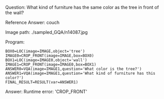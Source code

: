 Question: What kind of furniture has the same color as the tree in front of the wall?

Reference Answer: couch

Image path: ./sampled_GQA/n14087.jpg

Program:

```
BOX0=LOC(image=IMAGE,object='tree')
IMAGE0=CROP_FRONT(image=IMAGE,box=BOX0)
BOX1=LOC(image=IMAGE0,object='wall')
IMAGE1=CROP_FRONT(image=IMAGE0,box=BOX1)
ANSWER0=VQA(image=IMAGE1,question='What color is the tree?')
ANSWER1=VQA(image=IMAGE1,question='What kind of furniture has this color?')
FINAL_RESULT=RESULT(var=ANSWER1)
```
Answer: Runtime error: 'CROP_FRONT'

